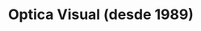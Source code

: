 ---
title: "Optica Visual (desde 1989)"
url: /asuncion-paraguay/optica-visual-desde-1989-estados-unidos-61/
shop: óptico
---